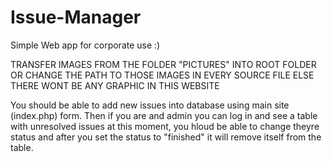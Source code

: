 # Issue-Manager
Simple Web app for corporate use :)

TRANSFER IMAGES FROM THE FOLDER "PICTURES" INTO ROOT FOLDER OR CHANGE THE PATH TO THOSE IMAGES IN EVERY SOURCE FILE ELSE THERE WONT BE ANY GRAPHIC IN THIS WEBSITE

You should be able to add new issues into database using main site (index.php) form. Then if you are and admin you can log in and see a table with unresolved issues at this moment, you hloud be able to change theyre status and after you set the status to "finished" it will remove itself from the table.
